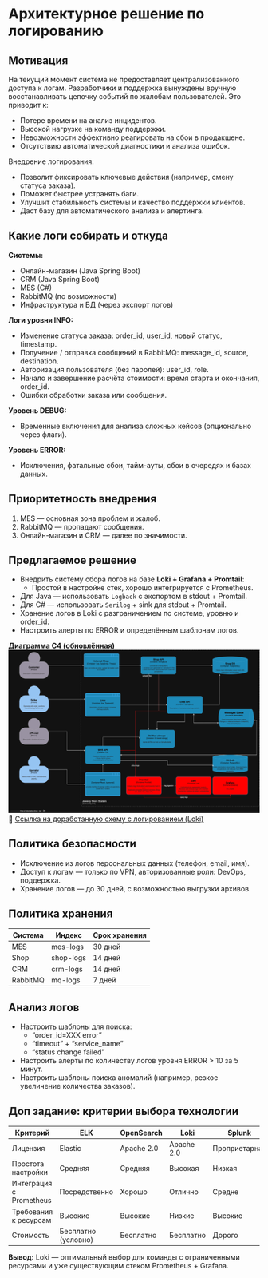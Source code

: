 # Архитектурное решение по логированию

## Мотивация

На текущий момент система не предоставляет централизованного доступа к логам. Разработчики и поддержка вынуждены вручную восстанавливать цепочку событий по жалобам пользователей. Это приводит к:

- Потере времени на анализ инцидентов.
- Высокой нагрузке на команду поддержки.
- Невозможности эффективно реагировать на сбои в продакшене.
- Отсутствию автоматической диагностики и анализа ошибок.

Внедрение логирования:
- Позволит фиксировать ключевые действия (например, смену статуса заказа).
- Поможет быстрее устранять баги.
- Улучшит стабильность системы и качество поддержки клиентов.
- Даст базу для автоматического анализа и алертинга.

## Какие логи собирать и откуда

**Системы:**
- Онлайн-магазин (Java Spring Boot)
- CRM (Java Spring Boot)
- MES (C#)
- RabbitMQ (по возможности)
- Инфраструктура и БД (через экспорт логов)

**Логи уровня INFO:**
- Изменение статуса заказа: order_id, user_id, новый статус, timestamp.
- Получение / отправка сообщений в RabbitMQ: message_id, source, destination.
- Авторизация пользователя (без паролей): user_id, role.
- Начало и завершение расчёта стоимости: время старта и окончания, order_id.
- Ошибки обработки заказа или сообщения.

**Уровень DEBUG:**
- Временные включения для анализа сложных кейсов (опционально через флаги).

**Уровень ERROR:**
- Исключения, фатальные сбои, тайм-ауты, сбои в очередях и базах данных.

## Приоритетность внедрения

1. MES — основная зона проблем и жалоб.
2. RabbitMQ — пропадают сообщения.
3. Онлайн-магазин и CRM — далее по значимости.

## Предлагаемое решение

- Внедрить систему сбора логов на базе **Loki + Grafana + Promtail**:
  - Простой в настройке стек, хорошо интегрируется с Prometheus.
- Для Java — использовать `Logback` с экспортом в stdout + Promtail.
- Для C# — использовать `Serilog` + sink для stdout + Promtail.
- Хранение логов в Loki с разграничением по системе, уровню и order_id.
- Настроить алерты по ERROR и определённым шаблонам логов.

**Диаграмма C4 (обновлённая)**
![jewerly_c4_model-logging.png](jewerly_c4_model-logging.png)
🔗 [Ссылка на доработанную схему с логированием (Loki)](./jewerly_c4_model-logging.drawio)

## Политика безопасности

- Исключение из логов персональных данных (телефон, email, имя).
- Доступ к логам — только по VPN, авторизованные роли: DevOps, поддержка.
- Хранение логов — до 30 дней, с возможностью выгрузки архивов.

## Политика хранения

| Система  | Индекс    | Срок хранения |
|----------|-----------|---------------|
| MES      | mes-logs  | 30 дней       |
| Shop     | shop-logs | 14 дней       |
| CRM      | crm-logs  | 14 дней       |
| RabbitMQ | mq-logs   | 7 дней        |

## Анализ логов

- Настроить шаблоны для поиска:
  - “order_id=XXX error”
  - “timeout” + “service_name”
  - “status change failed”
- Настроить алерты по количеству логов уровня ERROR > 10 за 5 минут.
- Настроить шаблоны поиска аномалий (например, резкое увеличение количества заказов).

## Доп задание: критерии выбора технологии

| Критерий                | ELK                 | OpenSearch | Loki       | Splunk        |
|-------------------------|---------------------|------------|------------|---------------|
| Лицензия                | Elastic             | Apache 2.0 | Apache 2.0 | Проприетарная |
| Простота настройки      | Средняя             | Средняя    | Высокая    | Низкая        |
| Интеграция с Prometheus | Посредственно       | Хорошо     | Отлично    | Средне        |
| Требования к ресурсам   | Высокие             | Высокие    | Низкие     | Высокие       |
| Стоимость               | Бесплатно (условно) | Бесплатно  | Бесплатно  | Дорого        |

**Вывод:** Loki — оптимальный выбор для команды с ограниченными ресурсами и уже существующим стеком Prometheus + Grafana.

